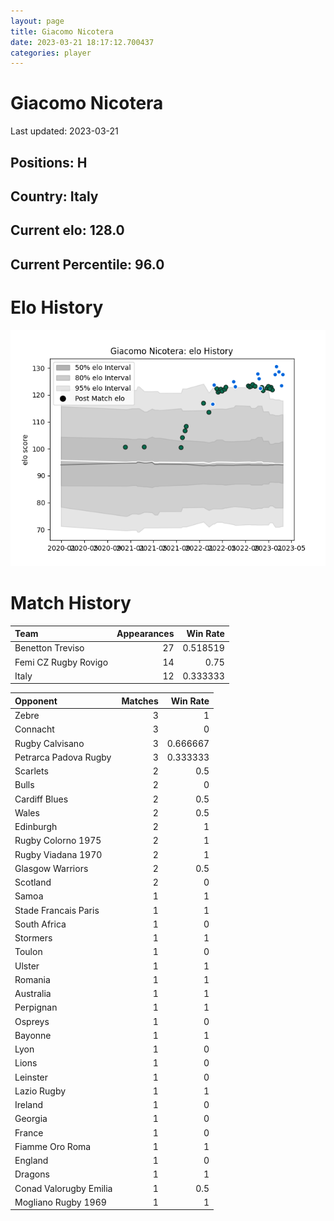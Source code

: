 ```yaml
---  
layout: page  
title: Giacomo Nicotera  
date: 2023-03-21 18:17:12.700437  
categories: player  
---
```

# Giacomo Nicotera


Last updated: 2023-03-21
## Positions: H

## Country: Italy

## Current elo: 128.0

## Current Percentile: 96.0

# Elo History


![elo history](history_GiacomoNicotera.png)
# Match History


| Team                 |   Appearances |   Win Rate |
|:---------------------|--------------:|-----------:|
| Benetton Treviso     |            27 |   0.518519 |
| Femi CZ Rugby Rovigo |            14 |   0.75     |
| Italy                |            12 |   0.333333 |

| Opponent               |   Matches |   Win Rate |
|:-----------------------|----------:|-----------:|
| Zebre                  |         3 |   1        |
| Connacht               |         3 |   0        |
| Rugby Calvisano        |         3 |   0.666667 |
| Petrarca Padova Rugby  |         3 |   0.333333 |
| Scarlets               |         2 |   0.5      |
| Bulls                  |         2 |   0        |
| Cardiff Blues          |         2 |   0.5      |
| Wales                  |         2 |   0.5      |
| Edinburgh              |         2 |   1        |
| Rugby Colorno 1975     |         2 |   1        |
| Rugby Viadana 1970     |         2 |   1        |
| Glasgow Warriors       |         2 |   0.5      |
| Scotland               |         2 |   0        |
| Samoa                  |         1 |   1        |
| Stade Francais Paris   |         1 |   1        |
| South Africa           |         1 |   0        |
| Stormers               |         1 |   1        |
| Toulon                 |         1 |   0        |
| Ulster                 |         1 |   1        |
| Romania                |         1 |   1        |
| Australia              |         1 |   1        |
| Perpignan              |         1 |   1        |
| Ospreys                |         1 |   0        |
| Bayonne                |         1 |   1        |
| Lyon                   |         1 |   0        |
| Lions                  |         1 |   0        |
| Leinster               |         1 |   0        |
| Lazio Rugby            |         1 |   1        |
| Ireland                |         1 |   0        |
| Georgia                |         1 |   0        |
| France                 |         1 |   0        |
| Fiamme Oro Roma        |         1 |   1        |
| England                |         1 |   0        |
| Dragons                |         1 |   1        |
| Conad Valorugby Emilia |         1 |   0.5      |
| Mogliano Rugby 1969    |         1 |   1        |